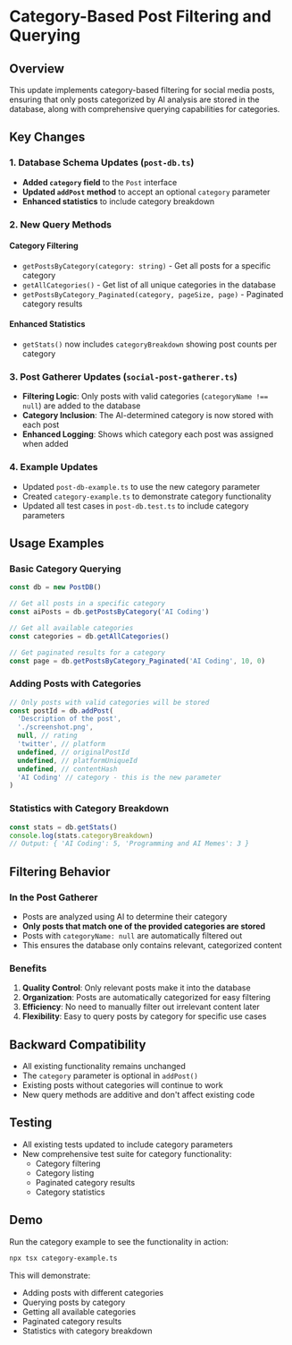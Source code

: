 # Category-Based Post Filtering and Querying

## Overview

This update implements category-based filtering for social media posts, ensuring that only posts categorized by AI analysis are stored in the database, along with comprehensive querying capabilities for categories.

## Key Changes

### 1. Database Schema Updates (`post-db.ts`)

- **Added `category` field** to the `Post` interface
- **Updated `addPost` method** to accept an optional `category` parameter
- **Enhanced statistics** to include category breakdown

### 2. New Query Methods

#### Category Filtering
- `getPostsByCategory(category: string)` - Get all posts for a specific category
- `getAllCategories()` - Get list of all unique categories in the database
- `getPostsByCategory_Paginated(category, pageSize, page)` - Paginated category results

#### Enhanced Statistics
- `getStats()` now includes `categoryBreakdown` showing post counts per category

### 3. Post Gatherer Updates (`social-post-gatherer.ts`)

- **Filtering Logic**: Only posts with valid categories (`categoryName !== null`) are added to the database
- **Category Inclusion**: The AI-determined category is now stored with each post
- **Enhanced Logging**: Shows which category each post was assigned when added

### 4. Example Updates

- Updated `post-db-example.ts` to use the new category parameter
- Created `category-example.ts` to demonstrate category functionality
- Updated all test cases in `post-db.test.ts` to include category parameters

## Usage Examples

### Basic Category Querying

```typescript
const db = new PostDB()

// Get all posts in a specific category
const aiPosts = db.getPostsByCategory('AI Coding')

// Get all available categories
const categories = db.getAllCategories()

// Get paginated results for a category
const page = db.getPostsByCategory_Paginated('AI Coding', 10, 0)
```

### Adding Posts with Categories

```typescript
// Only posts with valid categories will be stored
const postId = db.addPost(
  'Description of the post',
  './screenshot.png',
  null, // rating
  'twitter', // platform
  undefined, // originalPostId
  undefined, // platformUniqueId
  undefined, // contentHash
  'AI Coding' // category - this is the new parameter
)
```

### Statistics with Category Breakdown

```typescript
const stats = db.getStats()
console.log(stats.categoryBreakdown)
// Output: { 'AI Coding': 5, 'Programming and AI Memes': 3 }
```

## Filtering Behavior

### In the Post Gatherer
- Posts are analyzed using AI to determine their category
- **Only posts that match one of the provided categories are stored**
- Posts with `categoryName: null` are automatically filtered out
- This ensures the database only contains relevant, categorized content

### Benefits
1. **Quality Control**: Only relevant posts make it into the database
2. **Organization**: Posts are automatically categorized for easy filtering
3. **Efficiency**: No need to manually filter out irrelevant content later
4. **Flexibility**: Easy to query posts by category for specific use cases

## Backward Compatibility

- All existing functionality remains unchanged
- The `category` parameter is optional in `addPost()`
- Existing posts without categories will continue to work
- New query methods are additive and don't affect existing code

## Testing

- All existing tests updated to include category parameters
- New comprehensive test suite for category functionality:
  - Category filtering
  - Category listing
  - Paginated category results
  - Category statistics

## Demo

Run the category example to see the functionality in action:

```bash
npx tsx category-example.ts
```

This will demonstrate:
- Adding posts with different categories
- Querying posts by category
- Getting all available categories
- Paginated category results
- Statistics with category breakdown 